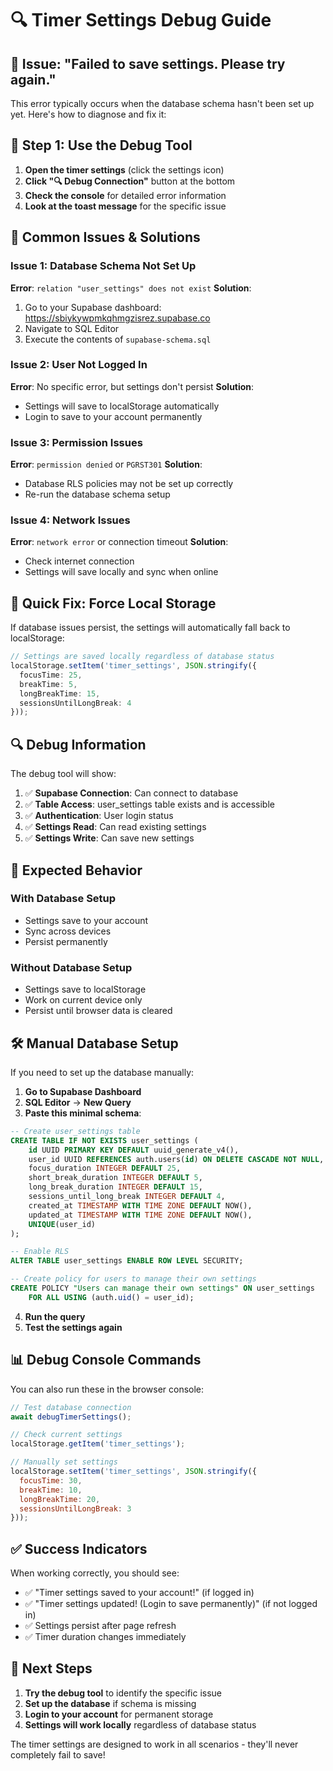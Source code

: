 # 🔍 Timer Settings Debug Guide

## 🚨 **Issue: "Failed to save settings. Please try again."**

This error typically occurs when the database schema hasn't been set up yet. Here's how to diagnose and fix it:

## 🧪 **Step 1: Use the Debug Tool**

1. **Open the timer settings** (click the settings icon)
2. **Click "🔍 Debug Connection"** button at the bottom
3. **Check the console** for detailed error information
4. **Look at the toast message** for the specific issue

## 🔧 **Common Issues & Solutions**

### **Issue 1: Database Schema Not Set Up**
**Error**: `relation "user_settings" does not exist`
**Solution**: 
1. Go to your Supabase dashboard: https://sbiykywpmkqhmgzisrez.supabase.co
2. Navigate to SQL Editor
3. Execute the contents of `supabase-schema.sql`

### **Issue 2: User Not Logged In**
**Error**: No specific error, but settings don't persist
**Solution**: 
- Settings will save to localStorage automatically
- Login to save to your account permanently

### **Issue 3: Permission Issues**
**Error**: `permission denied` or `PGRST301`
**Solution**: 
- Database RLS policies may not be set up correctly
- Re-run the database schema setup

### **Issue 4: Network Issues**
**Error**: `network error` or connection timeout
**Solution**: 
- Check internet connection
- Settings will save locally and sync when online

## 🎯 **Quick Fix: Force Local Storage**

If database issues persist, the settings will automatically fall back to localStorage:

```typescript
// Settings are saved locally regardless of database status
localStorage.setItem('timer_settings', JSON.stringify({
  focusTime: 25,
  breakTime: 5,
  longBreakTime: 15,
  sessionsUntilLongBreak: 4
}));
```

## 🔍 **Debug Information**

The debug tool will show:
1. ✅ **Supabase Connection**: Can connect to database
2. ✅ **Table Access**: user_settings table exists and is accessible
3. ✅ **Authentication**: User login status
4. ✅ **Settings Read**: Can read existing settings
5. ✅ **Settings Write**: Can save new settings

## 🚀 **Expected Behavior**

### **With Database Setup**
- Settings save to your account
- Sync across devices
- Persist permanently

### **Without Database Setup**
- Settings save to localStorage
- Work on current device only
- Persist until browser data is cleared

## 🛠️ **Manual Database Setup**

If you need to set up the database manually:

1. **Go to Supabase Dashboard**
2. **SQL Editor** → **New Query**
3. **Paste this minimal schema**:

```sql
-- Create user_settings table
CREATE TABLE IF NOT EXISTS user_settings (
    id UUID PRIMARY KEY DEFAULT uuid_generate_v4(),
    user_id UUID REFERENCES auth.users(id) ON DELETE CASCADE NOT NULL,
    focus_duration INTEGER DEFAULT 25,
    short_break_duration INTEGER DEFAULT 5,
    long_break_duration INTEGER DEFAULT 15,
    sessions_until_long_break INTEGER DEFAULT 4,
    created_at TIMESTAMP WITH TIME ZONE DEFAULT NOW(),
    updated_at TIMESTAMP WITH TIME ZONE DEFAULT NOW(),
    UNIQUE(user_id)
);

-- Enable RLS
ALTER TABLE user_settings ENABLE ROW LEVEL SECURITY;

-- Create policy for users to manage their own settings
CREATE POLICY "Users can manage their own settings" ON user_settings
    FOR ALL USING (auth.uid() = user_id);
```

4. **Run the query**
5. **Test the settings again**

## 📊 **Debug Console Commands**

You can also run these in the browser console:

```javascript
// Test database connection
await debugTimerSettings();

// Check current settings
localStorage.getItem('timer_settings');

// Manually set settings
localStorage.setItem('timer_settings', JSON.stringify({
  focusTime: 30,
  breakTime: 10,
  longBreakTime: 20,
  sessionsUntilLongBreak: 3
}));
```

## ✅ **Success Indicators**

When working correctly, you should see:
- ✅ "Timer settings saved to your account!" (if logged in)
- ✅ "Timer settings updated! (Login to save permanently)" (if not logged in)
- ✅ Settings persist after page refresh
- ✅ Timer duration changes immediately

## 🎯 **Next Steps**

1. **Try the debug tool** to identify the specific issue
2. **Set up the database** if schema is missing
3. **Login to your account** for permanent storage
4. **Settings will work locally** regardless of database status

The timer settings are designed to work in all scenarios - they'll never completely fail to save!